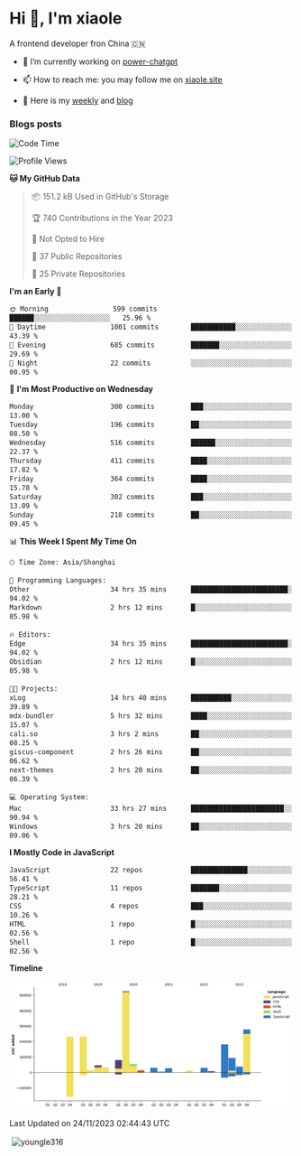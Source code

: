 <h1>Hi 👋, I'm xiaole</h1>
A frontend developer fron China 🇨🇳

- 🔭 I’m currently working on [power-chatgpt](https://github.com/youngle316/power-chatgpt)

- 📫 How to reach me: you may follow me on [xiaole.site](https://xiaole.site)

- 📝 Here is my [weekly](https://weekly.xiao.site) and [blog](https://xlog.xiaole.site)

</p>

### Blogs posts
<!-- BLOG-POST-LIST:START -->
<!-- BLOG-POST-LIST:END -->

<!--START_SECTION:waka-->
![Code Time](http://img.shields.io/badge/Code%20Time-550%20hrs%2022%20mins-blue)

![Profile Views](http://img.shields.io/badge/Profile%20Views-0-blue)

**🐱 My GitHub Data** 

> 📦 151.2 kB Used in GitHub's Storage 
 > 
> 🏆 740 Contributions in the Year 2023
 > 
> 🚫 Not Opted to Hire
 > 
> 📜 37 Public Repositories 
 > 
> 🔑 25 Private Repositories 
 > 
**I'm an Early 🐤** 

```text
🌞 Morning                599 commits         ██████░░░░░░░░░░░░░░░░░░░   25.96 % 
🌆 Daytime                1001 commits        ███████████░░░░░░░░░░░░░░   43.39 % 
🌃 Evening                685 commits         ███████░░░░░░░░░░░░░░░░░░   29.69 % 
🌙 Night                  22 commits          ░░░░░░░░░░░░░░░░░░░░░░░░░   00.95 % 
```
📅 **I'm Most Productive on Wednesday** 

```text
Monday                   300 commits         ███░░░░░░░░░░░░░░░░░░░░░░   13.00 % 
Tuesday                  196 commits         ██░░░░░░░░░░░░░░░░░░░░░░░   08.50 % 
Wednesday                516 commits         ██████░░░░░░░░░░░░░░░░░░░   22.37 % 
Thursday                 411 commits         ████░░░░░░░░░░░░░░░░░░░░░   17.82 % 
Friday                   364 commits         ████░░░░░░░░░░░░░░░░░░░░░   15.78 % 
Saturday                 302 commits         ███░░░░░░░░░░░░░░░░░░░░░░   13.09 % 
Sunday                   218 commits         ██░░░░░░░░░░░░░░░░░░░░░░░   09.45 % 
```


📊 **This Week I Spent My Time On** 

```text
🕑︎ Time Zone: Asia/Shanghai

💬 Programming Languages: 
Other                    34 hrs 35 mins      ████████████████████████░   94.02 % 
Markdown                 2 hrs 12 mins       █░░░░░░░░░░░░░░░░░░░░░░░░   05.98 % 

🔥 Editors: 
Edge                     34 hrs 35 mins      ████████████████████████░   94.02 % 
Obsidian                 2 hrs 12 mins       █░░░░░░░░░░░░░░░░░░░░░░░░   05.98 % 

🐱‍💻 Projects: 
xLog                     14 hrs 40 mins      ██████████░░░░░░░░░░░░░░░   39.89 % 
mdx-bundler              5 hrs 32 mins       ████░░░░░░░░░░░░░░░░░░░░░   15.07 % 
cali.so                  3 hrs 2 mins        ██░░░░░░░░░░░░░░░░░░░░░░░   08.25 % 
giscus-component         2 hrs 26 mins       ██░░░░░░░░░░░░░░░░░░░░░░░   06.62 % 
next-themes              2 hrs 20 mins       ██░░░░░░░░░░░░░░░░░░░░░░░   06.39 % 

💻 Operating System: 
Mac                      33 hrs 27 mins      ███████████████████████░░   90.94 % 
Windows                  3 hrs 20 mins       ██░░░░░░░░░░░░░░░░░░░░░░░   09.06 % 
```

**I Mostly Code in JavaScript** 

```text
JavaScript               22 repos            ██████████████░░░░░░░░░░░   56.41 % 
TypeScript               11 repos            ███████░░░░░░░░░░░░░░░░░░   28.21 % 
CSS                      4 repos             ███░░░░░░░░░░░░░░░░░░░░░░   10.26 % 
HTML                     1 repo              █░░░░░░░░░░░░░░░░░░░░░░░░   02.56 % 
Shell                    1 repo              █░░░░░░░░░░░░░░░░░░░░░░░░   02.56 % 
```



**Timeline**

![Lines of Code chart](https://raw.githubusercontent.com/youngle316/youngle316/main/assets/bar_graph.png)


 Last Updated on 24/11/2023 02:44:43 UTC
<!--END_SECTION:waka-->

<p>&nbsp;<img align="center" src="https://github-readme-stats.vercel.app/api?username=youngle316&show_icons=true&locale=en" alt="youngle316" /></p>
